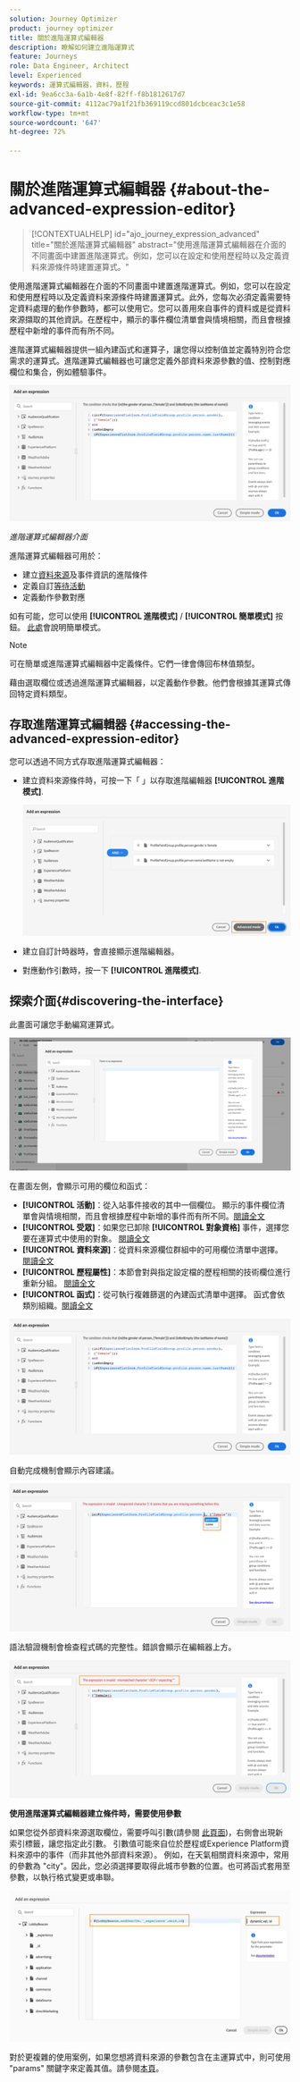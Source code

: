 ```yaml
---
solution: Journey Optimizer
product: journey optimizer
title: 關於進階運算式編輯器
description: 瞭解如何建立進階運算式
feature: Journeys
role: Data Engineer, Architect
level: Experienced
keywords: 運算式編輯器，資料，歷程
exl-id: 9ea6cc3a-6a1b-4e8f-82ff-f8b1812617d7
source-git-commit: 4112ac79a1f21fb369119ccd801dcbceac3c1e58
workflow-type: tm+mt
source-wordcount: '647'
ht-degree: 72%

---
```


# 關於進階運算式編輯器 {#about-the-advanced-expression-editor}

>[!CONTEXTUALHELP]
>id="ajo_journey_expression_advanced"
>title="關於進階運算式編輯器"
>abstract="使用進階運算式編輯器在介面的不同畫面中建置進階運算式。例如，您可以在設定和使用歷程時以及定義資料來源條件時建置運算式。"

使用進階運算式編輯器在介面的不同畫面中建置進階運算式。例如，您可以在設定和使用歷程時以及定義資料來源條件時建置運算式。此外，您每次必須定義需要特定資料處理的動作參數時，都可以使用它。您可以善用來自事件的資料或是從資料來源擷取的其他資訊。在歷程中，顯示的事件欄位清單會與情境相關，而且會根據歷程中新增的事件而有所不同。

進階運算式編輯器提供一組內建函式和運算子，讓您得以控制值並定義特別符合您需求的運算式。進階運算式編輯器也可讓您定義外部資料來源參數的值、控制對應欄位和集合，例如體驗事件。

![](../assets/journey65.png)

_進階運算式編輯器介面_

進階運算式編輯器可用於：

* 建立[資料來源](../condition-activity.md#about_condition)及事件資訊的進階條件
* 定義自訂[等待活動](../wait-activity.md#custom)
* 定義動作參數對應

如有可能，您可以使用 **[!UICONTROL 進階模式]** / **[!UICONTROL 簡單模式]** 按鈕。 [此處](../condition-activity.md#about_condition)會說明簡單模式。

>[!NOTE]
>
>可在簡單或進階運算式編輯器中定義條件。它們一律會傳回布林值類型。
>
>藉由選取欄位或透過進階運算式編輯器，以定義動作參數。他們會根據其運算式傳回特定資料類型。

## 存取進階運算式編輯器 {#accessing-the-advanced-expression-editor}

您可以透過不同方式存取進階運算式編輯器：

* 建立資料來源條件時，可按一下「 」以存取進階編輯器 **[!UICONTROL 進階模式]**.

  ![](../assets/journeyuc2_33.png)

* 建立自訂計時器時，會直接顯示進階編輯器。
* 對應動作引數時，按一下 **[!UICONTROL 進階模式]**.

## 探索介面{#discovering-the-interface}

此畫面可讓您手動編寫運算式。

![](../assets/journey70.png)

在畫面左側，會顯示可用的欄位和函式：

* **[!UICONTROL 活動]**：從入站事件接收的其中一個欄位。 顯示的事件欄位清單會與情境相關，而且會根據歷程中新增的事件而有所不同。[閱讀全文](../../event/about-events.md)
* **[!UICONTROL 受眾]**：如果您已卸除 **[!UICONTROL 對象資格]** 事件，選擇您要在運算式中使用的對象。 [閱讀全文](../condition-activity.md#using-a-segment)
* **[!UICONTROL 資料來源]**：從資料來源欄位群組中的可用欄位清單中選擇。 [閱讀全文](../../datasource/about-data-sources.md)
* **[!UICONTROL 歷程屬性]**：本節會對與指定設定檔的歷程相關的技術欄位進行重新分組。 [閱讀全文](journey-properties.md)
* **[!UICONTROL 函式]**：從可執行複雜篩選的內建函式清單中選擇。 函式會依類別組織。[閱讀全文](functions.md)

![](../assets/journey65.png)

自動完成機制會顯示內容建議。

![](../assets/journey68.png)

語法驗證機制會檢查程式碼的完整性。錯誤會顯示在編輯器上方。

![](../assets/journey69.png)

**使用進階運算式編輯器建立條件時，需要使用參數**

如果您從外部資料來源選取欄位，需要呼叫引數(請參閱 [此頁面](../../datasource/external-data-sources.md))，右側會出現新索引標籤，讓您指定此引數。 引數值可能來自位於歷程或Experience Platform資料來源中的事件（而非其他外部資料來源）。 例如，在天氣相關資料來源中，常用的參數為 &quot;city&quot;。因此，您必須選擇要取得此城市參數的位置。也可將函式套用至參數，以執行格式變更或串聯。

![](../assets/journeyuc2_19.png)

對於更複雜的使用案例，如果您想將資料來源的參數包含在主運算式中，則可使用 &quot;params&quot; 關鍵字來定義其值。請參閱[本頁](../expression/field-references.md)。
